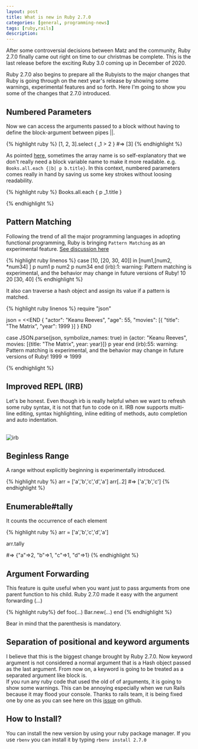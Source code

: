 ```yaml
---
layout: post
title: What is new in Ruby 2.7.0
categories: [general, programming-news]
tags: [ruby,rails]
description: 
---
```

After some controversial decisions between Matz and the community, Ruby 2.7.0 finally came out right on time to our christmas be complete. This is the last release before the exciting Ruby 3.0 coming up in December of 2020.

Ruby 2.7.0 also begins to prepare all the Rubyists to the major changes that Ruby is going through on the next year's release by showing some warnings, experimental features and so forth. Here I'm going to show you some of the changes that 2.7.0 introduced.

## Numbered Parameters

Now we can access the arguments passed to a block without having to define the block-argument between pipes ||.

{% highlight ruby %}
[1, 2, 3].select { _1 > 2 } #=> [3]
{% endhighlight %}

As pointed [here](https://bugs.ruby-lang.org/issues/4475), sometimes the array name is so self-explanatory that we don't really need a block variable name to make it more readable. e.g. `Books.all.each {|b| p b.title}`. In this context, numbered parameters comes really in hand by saving us some key strokes without loosing readability.

{% highlight ruby %}
Books.all.each { p _1.title }

{% endhighlight %}

## Pattern Matching

Following the trend of all the major programming languages in adopting functional programming, Ruby is bringing `Pattern Matching` as an experimental feature. [See discussion here](https://bugs.ruby-lang.org/issues/14912)

{% highlight ruby linenos %}
case [10, [20, 30, 40]]
    in [num1,[num2, *num34] ]
        p num1
        p num2
        p num34
end
(irb):1: warning: Pattern matching is experimental, and the behavior may change in future versions of Ruby!
10
20
[30, 40]
{% endhighlight %}

It also can traverse a hash object and assign its value if a pattern is matched.

{% highlight ruby linenos %}
require "json"

json = <<END
{
  "actor": "Keanu Reeves",
  "age": 55,
  "movies": [{ "title": "The Matrix", "year": 1999 }]
}
END

case JSON.parse(json, symbolize_names: true)
in {actor: "Keanu Reeves", movies: [{title: "The Matrix", year: year}]}
  p year
end
(irb):55: warning: Pattern matching is experimental, and the behavior may change in future versions of Ruby!
1999
=> 1999

{% endhighlight %}

## Improved REPL (IRB)
Let's be honest. Even though irb is really helpful when we want to refresh some ruby syntax, it is not that fun to code on it. IRB now supports multi-line editing, syntax highlighting, inline editing of methods, auto completion and auto indentation.
<br>
<br>

![irb](https://media.giphy.com/media/W4bxGjRPzI5GsWViUD/giphy.gif)
<br>

## Beginless Range

A range without explicitly beginning is experimentally introduced.

{% highlight ruby %}
arr = ['a','b','c','d','a']
arr[..2]
#=> ['a','b','c']
{% endhighlight %}

## Enumerable#tally
It counts the occurrence of each element

{% highlight ruby %}
arr = ['a','b','c','d','a']

arr.tally

#=> {"a"=>2, "b"=>1, "c"=>1, "d"=>1}
{% endhighlight %}

## Argument Forwarding
This feature is quite useful when you want just to pass arguments from one parent function to his child. Ruby 2.7.0 made it easy with the argument forwarding (...)

{% highlight ruby%}
    def foo(...)
        Bar.new(...)
    end
{% endhighlight %}

Bear in mind that the parenthesis is mandatory.

## Separation of positional and keyword arguments

I believe that this is the biggest change brought by Ruby 2.7.0.
Now keyword argument is not considered a normal argument that is a Hash object passed as the last argument. From now on, a keyword is going to be treated as a separated argument like block is. 
<br>
If you run any ruby code that used the old of of arguments, it is going to show some warnings. This can be annoying especially when we run Rails because it may flood your console. Thanks to rails team, it is being fixed one by one as you can see here on this [issue](https://github.com/rails/rails/search?q=ruby+2.7&type=Issues) on github.

## How to Install?

You can install the new version by using your ruby package manager.
If you use `rbenv` you can install it by typing `rbenv install 2.7.0`
